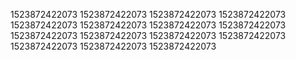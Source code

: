 1523872422073
1523872422073
1523872422073
1523872422073
1523872422073
1523872422073
1523872422073
1523872422073
1523872422073
1523872422073
1523872422073
1523872422073
1523872422073
1523872422073
1523872422073